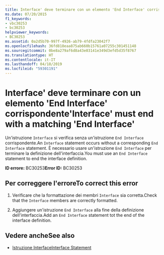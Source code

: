 ```yaml
---
title: Interface' deve terminare con un elemento 'End Interface' corrispondente
ms.date: 07/20/2015
f1_keywords:
- vbc30253
- bc30253
helpviewer_keywords:
- BC30253
ms.assetid: 0a2d5b70-997f-4926-ab79-4fdfa23042f7
ms.openlocfilehash: 36fd818eaa875ab660b15761a07255c301451148
ms.sourcegitcommit: 0be8a279af6d8a43e03141e349d3efd5d35f8767
ms.translationtype: HT
ms.contentlocale: it-IT
ms.lasthandoff: 04/18/2019
ms.locfileid: "59301191"
---
```

# <a name="interface-must-end-with-a-matching-end-interface"></a><span data-ttu-id="b8d95-102">Interface' deve terminare con un elemento 'End Interface' corrispondente</span><span class="sxs-lookup"><span data-stu-id="b8d95-102">'Interface' must end with a matching 'End Interface'</span></span>
<span data-ttu-id="b8d95-103">Un'istruzione `Interface` si verifica senza un'istruzione `End Interface` corrispondente.</span><span class="sxs-lookup"><span data-stu-id="b8d95-103">An `Interface` statement occurs without a corresponding `End Interface` statement.</span></span> <span data-ttu-id="b8d95-104">È necessario usare un'istruzione `End Interface` per terminare la definizione dell'interfaccia.</span><span class="sxs-lookup"><span data-stu-id="b8d95-104">You must use an `End Interface` statement to end the interface definition.</span></span>  
  
 <span data-ttu-id="b8d95-105">**ID errore:** BC30253</span><span class="sxs-lookup"><span data-stu-id="b8d95-105">**Error ID:** BC30253</span></span>  
  
## <a name="to-correct-this-error"></a><span data-ttu-id="b8d95-106">Per correggere l'errore</span><span class="sxs-lookup"><span data-stu-id="b8d95-106">To correct this error</span></span>  
  
1. <span data-ttu-id="b8d95-107">Verificare che la formattazione dei membri `Interface` sia corretta.</span><span class="sxs-lookup"><span data-stu-id="b8d95-107">Check that the `Interface` members are correctly formatted.</span></span>  
  
2. <span data-ttu-id="b8d95-108">Aggiungere un'istruzione `End Interface` alla fine della definizione dell'interfaccia.</span><span class="sxs-lookup"><span data-stu-id="b8d95-108">Add an `End Interface` statement tot the end of the interface definition.</span></span>  
  
## <a name="see-also"></a><span data-ttu-id="b8d95-109">Vedere anche</span><span class="sxs-lookup"><span data-stu-id="b8d95-109">See also</span></span>

- [<span data-ttu-id="b8d95-110">Istruzione Interface</span><span class="sxs-lookup"><span data-stu-id="b8d95-110">Interface Statement</span></span>](../../visual-basic/language-reference/statements/interface-statement.md)
